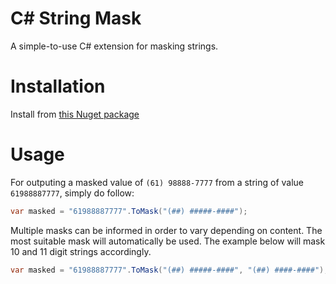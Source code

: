 C# String Mask
========

A simple-to-use C# extension for masking strings.

# Installation

Install from [this Nuget package](https://www.nuget.org/packages/Salazar.CSharp.String.Mask)

# Usage

For outputing a masked value of `(61) 98888-7777` from a string of value `61988887777`, simply do follow:

```csharp
var masked = "61988887777".ToMask("(##) #####-####");
```

Multiple masks can be informed in order to vary depending on content. The most suitable mask will automatically be used. The example below will mask 10 and 11 digit strings accordingly.

```csharp
var masked = "61988887777".ToMask("(##) #####-####", "(##) ####-####");
```

